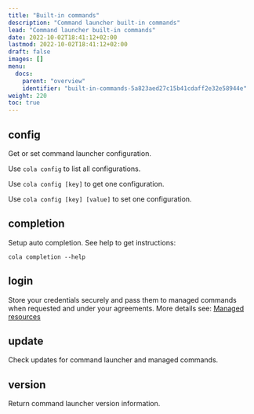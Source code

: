 ```yaml
---
title: "Built-in commands"
description: "Command launcher built-in commands"
lead: "Command launcher built-in commands"
date: 2022-10-02T18:41:12+02:00
lastmod: 2022-10-02T18:41:12+02:00
draft: false
images: []
menu:
  docs:
    parent: "overview"
    identifier: "built-in-commands-5a823aed27c15b41cdaff2e32e58944e"
weight: 220
toc: true
---
```


## config

Get or set command launcher configuration.

Use `cola config` to list all configurations.

Use `cola config [key]` to get one configuration.

Use `cola config [key] [value]` to set one configuration.

## completion

Setup auto completion. See help to get instructions:

```shell
cola completion --help
```

## login

Store your credentials securely and pass them to managed commands when requested and under your agreements. More details see: [Managed resources](../resources)

## update

Check updates for command launcher and managed commands.

## version

Return command launcher version information.
